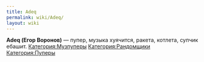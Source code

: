 ```yaml
---
title: Adeq
permalink: wiki/Adeq/
layout: wiki
---
```


**Adeq (Егор Воронов)** — пупер, музыка хуячится, ракета, котлета,
супчик ебашит. [Категория:Музпуперы](Категория:Музпуперы "wikilink")
[Категория:Рандомщики](Категория:Рандомщики "wikilink")
[Категория:Пуперы](Категория:Пуперы "wikilink")
